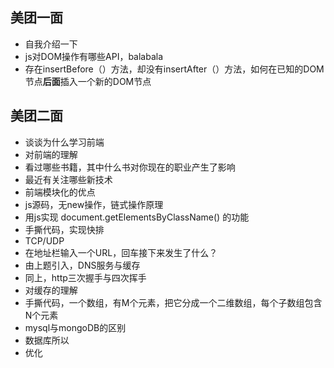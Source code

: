 ## 美团一面

- 自我介绍一下
- js对DOM操作有哪些API，balabala
- 存在insertBefore（）方法，却没有insertAfter（）方法，如何在已知的DOM节点**后面**插入一个新的DOM节点


## 美团二面

- 谈谈为什么学习前端
- 对前端的理解
- 看过哪些书籍，其中什么书对你现在的职业产生了影响
- 最近有关注哪些新技术
- 前端模块化的优点
- js源码，无new操作，链式操作原理
- 用js实现 document.getElementsByClassName() 的功能
- 手撕代码，实现快排
- TCP/UDP
- 在地址栏输入一个URL，回车接下来发生了什么？
- 由上题引入，DNS服务与缓存
- 同上，http三次握手与四次挥手
- 对缓存的理解
- 手撕代码，一个数组，有M个元素，把它分成一个二维数组，每个子数组包含N个元素
- mysql与mongoDB的区别
- 数据库所以
- 优化